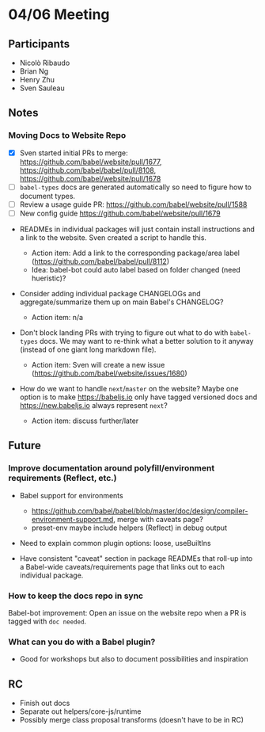 # 04/06 Meeting

## Participants

- Nicolò Ribaudo
- Brian Ng
- Henry Zhu
- Sven Sauleau

## Notes

### Moving Docs to Website Repo

- [x] Sven started initial PRs to merge: https://github.com/babel/website/pull/1677, https://github.com/babel/babel/pull/8108, https://github.com/babel/website/pull/1678
- [ ] `babel-types` docs are generated automatically so need to figure how to document types.
- [ ] Review a usage guide PR: https://github.com/babel/website/pull/1588
- [ ] New config guide https://github.com/babel/website/pull/1679

- READMEs in individual packages will just contain install instructions and a link to the website. Sven created a script to handle this.
  - Action item: Add a link to the corresponding package/area label (https://github.com/babel/babel/pull/8112)
  - Idea: babel-bot could auto label based on folder changed (need hueristic)?

- Consider adding individual package CHANGELOGs and aggregate/summarize them up on main Babel's CHANGELOG?
  - Action item: n/a

- Don't block landing PRs with trying to figure out what to do with `babel-types` docs. We may want to re-think what a better solution to it anyway (instead of one giant long markdown file).
  - Action item: Sven will create a new issue (https://github.com/babel/website/issues/1680)

- How do we want to handle `next`/`master` on the website? Maybe one option is to make https://babeljs.io only have tagged versioned docs and https://new.babeljs.io always represent `next`?
  - Action item: discuss further/later

## Future

### Improve documentation around polyfill/environment requirements (Reflect, etc.)
- Babel support for environments
  - https://github.com/babel/babel/blob/master/doc/design/compiler-environment-support.md, merge with caveats page?
  - preset-env maybe include helpers (Reflect) in debug output
- Need to explain common plugin options: loose, useBuiltIns

- Have consistent "caveat" section in package READMEs that roll-up into a Babel-wide caveats/requirements page that links out to each individual package.

### How to keep the docs repo in sync

Babel-bot improvement: Open an issue on the website repo when a PR is tagged with `doc needed`.

### What can you do with a Babel plugin?

- Good for workshops but also to document possibilities and inspiration

## RC

- Finish out docs
- Separate out helpers/core-js/runtime
- Possibly merge class proposal transforms (doesn't have to be in RC)
